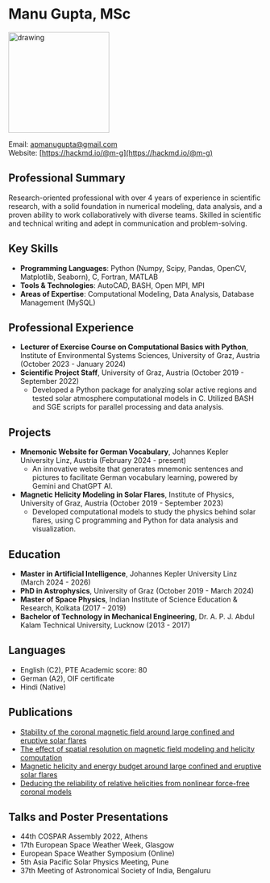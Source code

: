 
# Manu Gupta, MSc

<img src="https://github.com/ai-mg/ai-mg.github.io/assets/43701330/39db6b32-2900-42dc-8090-9dc5eb5dfb8e" alt="drawing" width="200"/>

Email: [apmanugupta@gmail.com](mailto:apmanugupta@gmail.com)  
Website: [https://hackmd.io/@m-g](https://hackmd.io/@m-g)  
<!-- 
Location: Theodor-Körner-Straße 151/12, Graz  
Phone: +43 67763410265  
Date of Birth: 11.08.1996  
Nationality: Indian
-->
## Professional Summary

Research-oriented professional with over 4 years of experience in scientific research, with a solid foundation in numerical modeling, data analysis, and a proven ability to work collaboratively with diverse teams. Skilled in scientific and technical writing and adept in communication and problem-solving.

## Key Skills

- **Programming Languages**: Python (Numpy, Scipy, Pandas, OpenCV, Matplotlib, Seaborn), C, Fortran, MATLAB
- **Tools & Technologies**: AutoCAD, BASH, Open MPI, MPI
- **Areas of Expertise**: Computational Modeling, Data Analysis, Database Management (MySQL)

## Professional Experience

- **Lecturer of Exercise Course on Computational Basics with Python**, Institute of Environmental Systems Sciences, University of Graz, Austria (October 2023 - January 2024)
- **Scientific Project Staff**, University of Graz, Austria (October 2019 - September 2022)
  - Developed a Python package for analyzing solar active regions and tested solar atmosphere computational models in C. Utilized BASH and SGE scripts for parallel processing and data analysis.

## Projects

- **Mnemonic Website for German Vocabulary**, Johannes Kepler University Linz, Austria (February 2024 - present)
  - An innovative website that generates mnemonic sentences and pictures to facilitate German vocabulary learning, powered by Gemini and ChatGPT AI.
- **Magnetic Helicity Modeling in Solar Flares**, Institute of Physics, University of Graz, Austria (October 2019 - September 2023)
  - Developed computational models to study the physics behind solar flares, using C programming and Python for data analysis and visualization.

## Education

- **Master in Artificial Intelligence**, Johannes Kepler University Linz (March 2024 - 2026)
- **PhD in Astrophysics**, University of Graz (October 2019 - March 2024)
- **Master of Space Physics**, Indian Institute of Science Education & Research, Kolkata (2017 - 2019)
- **Bachelor of Technology in Mechanical Engineering**, Dr. A. P. J. Abdul Kalam Technical University, Lucknow (2013 - 2017)

## Languages

- English (C2), PTE Academic score: 80
- German (A2), OIF certificate
- Hindi (Native)

## Publications

- [Stability of the coronal magnetic field around large confined and eruptive solar flares](https://doi.org/10.48550/arXiv.2402.12254)
- [The effect of spatial resolution on magnetic field modeling and helicity computation](https://doi.org/10.1051/0004-6361/202243222)
- [Magnetic helicity and energy budget around large confined and eruptive solar flares](https://arxiv.org/abs/2106.08781)
- [Deducing the reliability of relative helicities from nonlinear force-free coronal models](https://doi.org/10.1051/0004-6361/202038921)

## Talks and Poster Presentations

- 44th COSPAR Assembly 2022, Athens
- 17th European Space Weather Week, Glasgow
- European Space Weather Symposium (Online)
- 5th Asia Pacific Solar Physics Meeting, Pune
- 37th Meeting of Astronomical Society of India, Bengaluru
```
